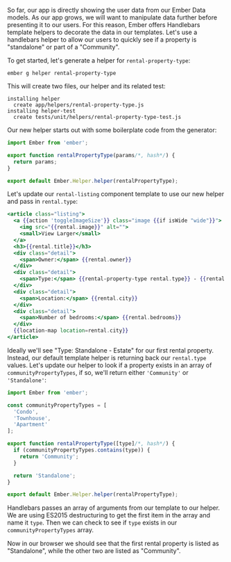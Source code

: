 So far, our app is directly showing the user data from our Ember Data models.
As our app grows, we will want to manipulate data further before presenting it to our users.
For this reason, Ember offers Handlebars template helpers to decorate the data in our templates.
Let's use a handlebars helper to allow our users to quickly see if a property is "standalone" or part of a "Community".

To get started, let's generate a helper for `rental-property-type`:

```shell
ember g helper rental-property-type
```

This will create two files, our helper and its related test:

```shell
installing helper
  create app/helpers/rental-property-type.js
installing helper-test
  create tests/unit/helpers/rental-property-type-test.js
```

Our new helper starts out with some boilerplate code from the generator:

```app/helpers/rental-property-type.js
import Ember from 'ember';

export function rentalPropertyType(params/*, hash*/) {
  return params;
}

export default Ember.Helper.helper(rentalPropertyType);
```

Let's update our `rental-listing` component template to use our new helper and pass in `rental.type`:

```app/templates/components/rental-listing.hbs
<article class="listing">
  <a {{action 'toggleImageSize'}} class="image {{if isWide "wide"}}">
    <img src="{{rental.image}}" alt="">
    <small>View Larger</small>
  </a>
  <h3>{{rental.title}}</h3>
  <div class="detail">
    <span>Owner:</span> {{rental.owner}}
  </div>
  <div class="detail">
    <span>Type:</span> {{rental-property-type rental.type}} - {{rental.type}}
  </div>
  <div class="detail">
    <span>Location:</span> {{rental.city}}
  </div>
  <div class="detail">
    <span>Number of bedrooms:</span> {{rental.bedrooms}}
  </div>
  {{location-map location=rental.city}}
</article>
```

Ideally we'll see "Type: Standalone - Estate" for our first rental property.
Instead, our default template helper is returning back our `rental.type` values.
Let's update our helper to look if a property exists in an array of `communityPropertyTypes`,
if so, we'll return either `'Community'` or `'Standalone'`:

```app/helpers/rental-property-type.js
import Ember from 'ember';

const communityPropertyTypes = [
  'Condo',
  'Townhouse',
  'Apartment'
];

export function rentalPropertyType([type]/*, hash*/) {
  if (communityPropertyTypes.contains(type)) {
    return 'Community';
  }

  return 'Standalone';
}

export default Ember.Helper.helper(rentalPropertyType);
```

Handlebars passes an array of arguments from our template to our helper.
We are using ES2015 destructuring to get the first item in the array and name it `type`.
Then we can check to see if `type` exists in our `communityPropertyTypes` array.

Now in our browser we should see that the first rental property is listed as "Standalone",
while the other two are listed as "Community".
